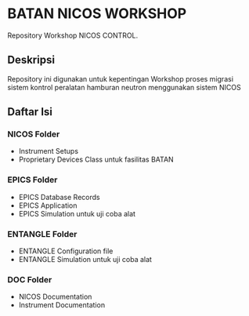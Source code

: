 # BATAN NICOS WORKSHOP

Repository Workshop NICOS CONTROL.

## Deskripsi

Repository ini digunakan untuk kepentingan Workshop  proses migrasi sistem kontrol peralatan hamburan neutron menggunakan sistem NICOS

## Daftar Isi

### NICOS Folder

* Instrument Setups
* Proprietary Devices Class untuk fasilitas BATAN

### EPICS Folder

* EPICS Database Records
* EPICS Application
* EPICS Simulation untuk uji coba alat

### ENTANGLE Folder

* ENTANGLE Configuration file
* ENTANGLE Simulation untuk uji coba alat

### DOC Folder

* NICOS Documentation
* Instrument Documentation

